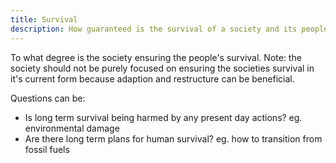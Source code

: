 ```yaml
---
title: Survival
description: How guaranteed is the survival of a society and its people is a key societal metric.
---
```


To what degree is the society ensuring the people's survival. Note: the society should not be purely focused on ensuring the societies survival in it's current form because adaption and restructure can be beneficial.

Questions can be:

* Is long term survival being harmed by any present day actions? eg. environmental damage
* Are there long term plans for human survival? eg. how to transition from fossil fuels
